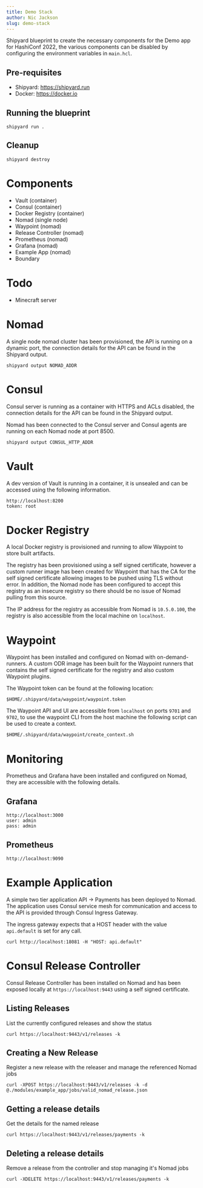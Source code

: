 ```yaml
---
title: Demo Stack
author: Nic Jackson
slug: demo-stack
---
```

Shipyard blueprint to create the necessary components for the Demo app for HashiConf 2022, the various components can be 
disabled by configuring the environment variables in `main.hcl`.

## Pre-requisites
* Shipyard: https://shipyard.run
* Docker: https://docker.io

## Running the blueprint

```shell
shipyard run .
```

## Cleanup

```shell
shipyard destroy
```

# Components
* Vault (container)
* Consul (container)
* Docker Registry (container)
* Nomad (single node)
* Waypoint (nomad)
* Release Controller (nomad)
* Prometheus (nomad)
* Grafana (nomad)
* Example App (nomad)
* Boundary

# Todo
* Minecraft server

# Nomad
A single node nomad cluster has been provisioned, the API is running on a dynamic port, the connection details
for the API can be found in the Shipyard output.

```
shipyard output NOMAD_ADDR
```

# Consul
Consul server is running as a container with HTTPS and ACLs disabled, the connection
details for the API can be found in the Shipyard output.

Nomad has been connected to the Consul server and Consul agents are running on each Nomad node at port 8500.

```
shipyard output CONSUL_HTTP_ADDR
```

# Vault
A dev version of Vault is running in a container, it is unsealed and can be accessed using the following information.

```
http://localhost:8200
token: root
```

# Docker Registry
A local Docker registry is provisioned and running to allow Waypoint to store built artifacts.

The registry has been provisioned using a self signed certificate, however a custom runner image has been
created for Waypoint that has the CA for the self signed certificate allowing images to be pushed using TLS 
without error. In addition, the Nomad node has been configured to accept this registry as an insecure registry
so there should be no issue of Nomad pulling from this source.

The IP address for the registry as accessible from Nomad is `10.5.0.100`, the registry is also accessible
from the local machine on `localhost`.

# Waypoint
Waypoint has been installed and configured on Nomad with on-demand-runners. A custom ODR image has been built for
the Waypoint runners that contains the self signed certificate for the registry and also custom Waypoint plugins.

The Waypoint token can be found at the following location:

```
$HOME/.shipyard/data/waypoint/waypoint.token
```

The Waypoint API and UI are accessible from `localhost` on ports `9701` and `9702`, to use the waypoint CLI from 
the host machine the following script can be used to create a context.

```
$HOME/.shipyard/data/waypoint/create_context.sh
```

# Monitoring
Prometheus and Grafana have been installed and configured on Nomad, they are accessible with the following details.

## Grafana

```
http://localhost:3000
user: admin
pass: admin
```

## Prometheus
```
http://localhost:9090
```

# Example Application
A simple two tier application API -> Payments has been deployed to Nomad. The application uses Consul service mesh for 
communication and access to the API is provided through Consul Ingress Gateway.

The ingress gateway expects that a HOST header with the value `api.default` is set for any call.

```
curl http://localhost:18081 -H "HOST: api.default"
```

# Consul Release Controller
Consul Release Controller has been installed on Nomad and has been exposed locally at `https://localhost:9443` using a self
signed certificate.

## Listing Releases
List the currently configured releases and show the status

```
curl https://localhost:9443/v1/releases -k
```

## Creating a New Release
Register a new release with the releaser and manage the referenced Nomad jobs

```
curl -XPOST https://localhost:9443/v1/releases -k -d @./modules/example_app/jobs/valid_nomad_release.json
```

## Getting a release details
Get the details for the named release

```
curl https://localhost:9443/v1/releases/payments -k
```

## Deleting a release details
Remove a release from the controller and stop managing it's Nomad jobs

```
curl -XDELETE https://localhost:9443/v1/releases/payments -k
```